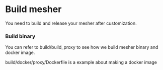 # Build mesher
You need to build and release your mesher after customization.

### Build binary
You can refer to build/build_proxy to see how we build mesher binary and docker image.

build/docker/proxy/Dockerfile is a example about making a docker image